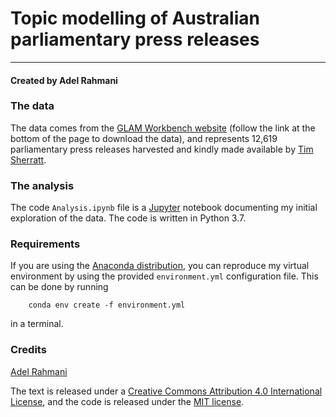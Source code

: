 # Topic modelling of Australian parliamentary press releases

-----

#### Created by Adel Rahmani

### The data
The data comes from the [GLAM Workbench website](https://glam-workbench.github.io/trove-journals/) (follow the link at the bottom of the page to download the data),
and represents 12,619 parliamentary press releases harvested and kindly made available by [Tim Sherratt](https://timsherratt.org/).

### The analysis
The code `Analysis.ipynb` file is a [Jupyter](https://jupyter.org/) notebook documenting my initial exploration of the data.
The code is written in Python 3.7.

### Requirements
If you are using the [Anaconda distribution](https://www.anaconda.com/distribution/), you can reproduce my virtual environment
by using the provided  `environment.yml` configuration file. This can be done by running
```
    conda env create -f environment.yml
```
in a terminal.

### Credits
[Adel Rahmani](https://twitter.com/dinkumdata)

The text is released under a [Creative Commons Attribution 4.0 International License](http://creativecommons.org/licenses/by/4.0/), and the code is released under the [MIT license](https://opensource.org/licenses/MIT).


